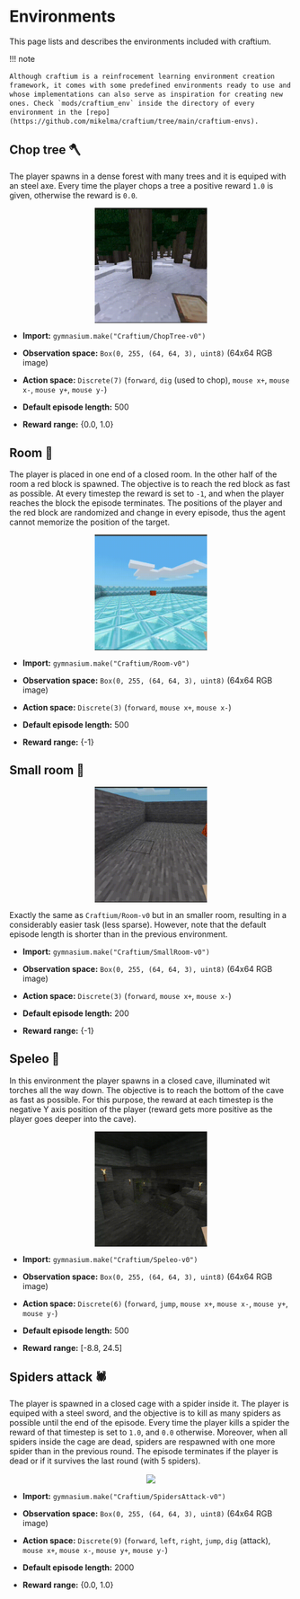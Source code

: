 # Environments

This page lists and describes the environments included with craftium.

!!! note

    Although craftium is a reinfrocement learning environment creation framework, it comes with some predefined environments ready to use and whose implementations can also serve as inspiration for creating new ones. Check `mods/craftium_env` inside the directory of every environment in the [repo](https://github.com/mikelma/craftium/tree/main/craftium-envs).

## Chop tree 🪓

The player spawns in a dense forest with many trees and it is equiped with an steel axe. Every time the player chops a tree a positive reward `1.0` is given, otherwise the reward is `0.0`.

<center>
<img src="../imgs/env_chop_tree.gif" width="200" align="center">
</center>

- **Import:** `gymnasium.make("Craftium/ChopTree-v0")`

- **Observation space:** `Box(0, 255, (64, 64, 3), uint8)` (64x64 RGB image)

- **Action space:** `Discrete(7)` (`forward`, `dig` (used to chop), `mouse x+`, `mouse x-`, `mouse y+`, `mouse y-`)

- **Default episode length:** 500

- **Reward range:** {0.0, 1.0}

## Room 🏃

The player is placed in one end of a closed room. In the other half of the room a red block is spawned. The objective is to reach the red block as fast as possible. At every timestep the reward is set to `-1`, and when the player reaches the block the episode terminates. The positions of the player and the red block are randomized and change in every episode, thus the agent cannot memorize the position of the target.

<center>
<img src="../imgs/env_room.gif" width="200" align="center">
</center>

- **Import:** `gymnasium.make("Craftium/Room-v0")`

- **Observation space:** `Box(0, 255, (64, 64, 3), uint8)` (64x64 RGB image)

- **Action space:** `Discrete(3)` (`forward`, `mouse x+`, `mouse x-`)

- **Default episode length:** 500

- **Reward range:** {-1}

## Small room 🏃

<center>
<img src="../imgs/env_small_room.gif" width="200" align="center">
</center>

Exactly the same as `Craftium/Room-v0` but in an smaller room, resulting in a considerably easier task (less sparse). However, note that the default episode length is shorter than in the previous environment.

- **Import:** `gymnasium.make("Craftium/SmallRoom-v0")`

- **Observation space:** `Box(0, 255, (64, 64, 3), uint8)` (64x64 RGB image)

- **Action space:** `Discrete(3)` (`forward`, `mouse x+`, `mouse x-`)

- **Default episode length:** 200

- **Reward range:** {-1}

## Speleo 🦇

In this environment the player spawns in a closed cave, illuminated wit torches all the way down. The objective is to reach the bottom of the cave as fast as possible. For this purpose, the reward at each timestep is the negative Y axis position of the player (reward gets more positive as the player goes deeper into the cave).

<center>
<img src="../imgs/env_speleo.gif" width="200" align="center">
</center>

- **Import:** `gymnasium.make("Craftium/Speleo-v0")`

- **Observation space:** `Box(0, 255, (64, 64, 3), uint8)` (64x64 RGB image)

- **Action space:** `Discrete(6)` (`forward`, `jump`, `mouse x+`, `mouse x-`, `mouse y+`, `mouse y-`)

- **Default episode length:** 500

- **Reward range:** [-8.8, 24.5]

## Spiders attack 🕷️

The player is spawned in a closed cage with a spider inside it. The player is equiped with a steel sword, and the objective is to kill as many spiders as possible until the end of the episode. Every time the player kills a spider the reward of that timestep is set to `1.0`, and `0.0` otherwise. Moreover, when all spiders inside the cage are dead, spiders are respawned with one more spider than in the previous round. The episode terminates if the player is dead or if it survives the last round (with 5 spiders).

<center>
<img src="../imgs/env_spiders_attack.gif" width="200" align="center">
</center>

- **Import:** `gymnasium.make("Craftium/SpidersAttack-v0")`

- **Observation space:** `Box(0, 255, (64, 64, 3), uint8)` (64x64 RGB image)

- **Action space:** `Discrete(9)` (`forward`, `left`, `right`, `jump`, `dig` (attack), `mouse x+`, `mouse x-`, `mouse y+`, `mouse y-`)

- **Default episode length:** 2000

- **Reward range:** {0.0, 1.0}
